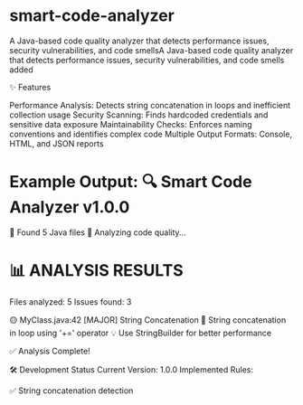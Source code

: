 # smart-code-analyzer
A Java-based code quality analyzer that detects performance issues, security vulnerabilities, and code smellsA Java-based code quality analyzer that detects performance issues, security vulnerabilities, and code smells
added


✨ Features

Performance Analysis: Detects string concatenation in loops and inefficient collection usage
Security Scanning: Finds hardcoded credentials and sensitive data exposure
Maintainability Checks: Enforces naming conventions and identifies complex code
Multiple Output Formats: Console, HTML, and JSON reports

Example Output:
🔍 Smart Code Analyzer v1.0.0
==================================================

📁 Found 5 Java files
🔬 Analyzing code quality...

📊 ANALYSIS RESULTS
==================================================
Files analyzed: 5
Issues found: 3

🟡 MyClass.java:42 [MAJOR] String Concatenation
   📝 String concatenation in loop using '+=' operator
   💡 Use StringBuilder for better performance

✅ Analysis Complete!



🛠️ Development Status
Current Version: 1.0.0
Implemented Rules:

✅ String concatenation detection
